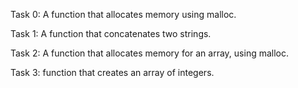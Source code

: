 Task 0: A function that allocates memory using malloc.

Task 1: A function that concatenates two strings.

Task 2: A function that allocates memory for an array, using malloc.

Task 3: function that creates an array of integers.
